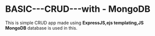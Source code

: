 # BASIC---CRUD---with - MongoDB

This is simple CRUD app made using __ExpressJS,ejs templating,JS__
__MongoDB__ database is used in this.
